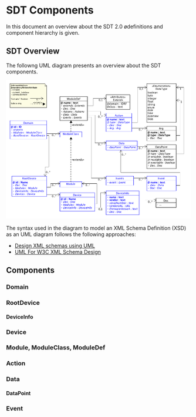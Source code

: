 # SDT Components
In this document an overview about the SDT 2.0 ødefinitions and component hierarchy is given.

## SDT Overview
The followng UML diagram presents an overview about the SDT components.

![](images/SDT2.0_UML.png)

The syntax used in the diagram to model an XML Schema Definition (XSD) as an UML diagram follows the following approaches:

- [Design XML schemas using UML](http://www.ibm.com/developerworks/library/x-umlschem/)
- [UML For W3C XML Schema Design](http://www.xml.com/pub/a/2002/08/07/wxs_uml.html)

## Components

### Domain

### RootDevice
#### DeviceInfo

### Device

### Module, ModuleClass, ModuleDef

### Action

### Data
#### DataPoint

### Event




